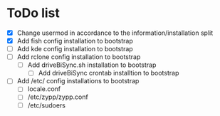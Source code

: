 # ToDo list

- [x] Change usermod in accordance to the information/installation split
- [x] Add fish config installation to bootstrap
- [ ] Add kde config installation to bootstrap
- [ ] Add rclone config installation to bootstrap
    - [ ] Add driveBiSync.sh installation to bootstrap
        - [ ] Add driveBiSync crontab installtion to bootstrap
- [ ] Add /etc/ config installations to bootstrap
    - [ ] locale.conf
    - [ ] /etc/zypp/zypp.conf
    - [ ] /etc/sudoers
